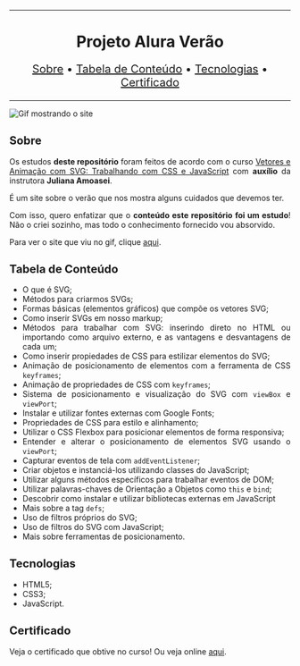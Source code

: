 <hr>

<main>
    <h1 align="center">Projeto Alura Verão</h1>
    <p align="center" style="font-size: 1.25rem;">
        <a href="#sobre">Sobre</a> •
        <a href="#tabela-de-conteudo">Tabela de Conteúdo</a> •
        <a href="#tecnologias">Tecnologias</a> •
        <a href="#certificado">Certificado</a>
    </p>
</main>

<hr>

<img src="Alura-Verao.gif" title="Gif mostrando o site">

<section id="sobre">
    <h2 style="font-size: 1.25rem;">Sobre</h2>
    <p style="text-align: justify;">Os estudos <b>deste repositório</b> foram feitos de acordo com o curso <a href="https://cursos.alura.com.br/course/svg-css-animacao">Vetores e Animação com SVG: Trabalhando com CSS e JavaScript</a> com <b>auxílio</b> da instrutora <b>Juliana Amoasei</b>.</p>
    <p style="text-align: justify;">É um site sobre o verão que nos mostra alguns cuidados que devemos ter.</p>
    <p style="text-align: justify;">Com isso, quero enfatizar que o <b>conteúdo este repositório foi um estudo</b>! Não o criei sozinho, mas todo o conhecimento fornecido vou absorvido.</p>
    <p style="text-align: justify;">Para ver o site que viu no gif, clique <a href="https://aluraverao.ebarbozadev.vercel.app/">aqui</a>.</p>
</section>

<section id="tabela-de-conteudo">
    <h2 style="font-size: 1.25rem;">Tabela de Conteúdo</h2>
    <ul style="text-align:"justify;"" align="justify">
        <li>O que é SVG;</li>
        <li>Métodos para criarmos SVGs;</li>
        <li>Formas básicas (elementos gráficos) que compõe os vetores SVG;</li>
        <li>Como inserir SVGs em nosso markup;</li>
        <li>Métodos para trabalhar com SVG: inserindo direto no HTML ou importando como arquivo externo, e as vantagens e desvantagens de cada um;</li>
        <li>Como inserir propiedades de CSS para estilizar elementos do SVG;</li>
        <li>Animação de posicionamento de elementos com a ferramenta de CSS <code>keyframes</code>;</li>
        <li>Animação de propriedades de CSS com <code>keyframes</code>;</li>
        <li>Sistema de posicionamento e visualização do SVG com <code>viewBox</code> e <code>viewPort</code>;</li>
        <li>Instalar e utilizar fontes externas com Google Fonts;</li>
        <li>Propriedades de CSS para estilo e alinhamento;</li>
        <li>Utilizar o CSS Flexbox para posicionar elementos de forma responsiva;</li>
        <li>Entender e alterar o posicionamento de elementos SVG usando o <code>viewPort</code>;</li>
        <li>Capturar eventos de tela com <code>addEventListener</code>;</li>
        <li>Criar objetos e instanciá-los utilizando classes do JavaScript;</li>
        <li>Utilizar alguns métodos específicos para trabalhar eventos de DOM;</li>
        <li>Utilizar palavras-chaves de Orientação a Objetos como <code>this</code> e <code>bind</code>;</li>
        <li>Descobrir como instalar e utilizar bibliotecas externas em JavaScript</li>
        <li>Mais sobre a tag <code>defs</code>;</li>
        <li>Uso de filtros próprios do SVG;</li>
        <li>Uso de filtros do SVG com JavaScript;</li>
        <li>Mais sobre ferramentas de posicionamento.</li>
    </ul>
</section>

<section id="tecnologias">
    <h2 style="font-size: 1.25rem;">Tecnologias</h2>
    <ul>
        <li>HTML5;</li>
        <li>CSS3;</li>
        <li>JavaScript.</li>
    </ul>
</section>

<section id="certificado">
    <h2 style="font-size: 1.25rem;">Certificado</h2>
    <p style="text-align: justify;">Veja o certificado que obtive no curso! Ou veja online <a href="https://cursos.alura.com.br/certificate/d8fc753c-49f8-44cf-b418-4757c16f2f5d">aqui</a>.</p>
</section>
